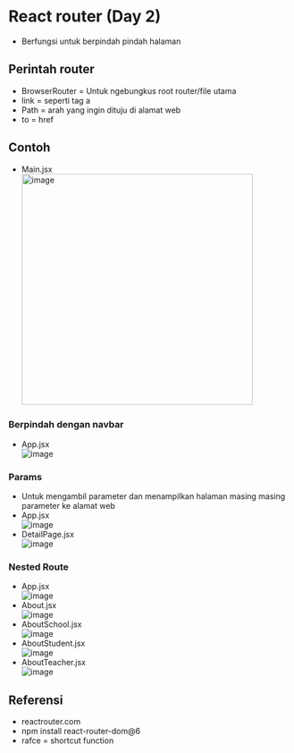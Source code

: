 # React router (Day 2)
-	Berfungsi untuk berpindah pindah halaman
## Perintah router
- BrowserRouter = Untuk ngebungkus root router/file utama
- link = seperti tag a
- Path = arah yang ingin dituju di alamat web
- to = href

## Contoh 
- Main.jsx
<br><img width="413" alt="image" src="https://user-images.githubusercontent.com/85721388/199923899-15bff7ba-8826-4639-aece-78720434a5f9.png">

### Berpindah dengan navbar
- App.jsx
<br>![image](https://user-images.githubusercontent.com/85721388/199172060-c940cdd6-9dba-4648-9fbd-d1d1464776f8.png)

### Params 
-	Untuk mengambil parameter dan menampilkan halaman masing masing parameter ke alamat web
-	App.jsx
  <br>![image](https://user-images.githubusercontent.com/85721388/199172074-94c78559-b879-400a-b33d-3f5505612676.png)
- DetailPage.jsx
  <br>![image](https://user-images.githubusercontent.com/85721388/199172095-c508e257-ce32-4d1a-b9b1-4b526e8ebaa6.png)

### Nested Route
-	App.jsx
  <br>![image](https://user-images.githubusercontent.com/85721388/199172118-911d674c-58a7-4dce-9242-3f7660f3fa10.png)
- About.jsx
  <br>![image](https://user-images.githubusercontent.com/85721388/199172132-a7bdef15-77b1-4148-bf8e-ed864a9c2b18.png)
- AboutSchool.jsx
  <br>![image](https://user-images.githubusercontent.com/85721388/199172167-87d6331e-9ace-4d59-ac88-a111e7b082a7.png)
- AboutStudent.jsx
  <br>![image](https://user-images.githubusercontent.com/85721388/199172182-e451f58f-ba4d-41f5-82c5-641458b7f5df.png)
- AboutTeacher.jsx
  <br>![image](https://user-images.githubusercontent.com/85721388/199172214-2d2a45ca-8ed3-4ed4-af08-a9534a327689.png)

## Referensi 
-	reactrouter.com
-	npm install react-router-dom@6
-	rafce = shortcut function

